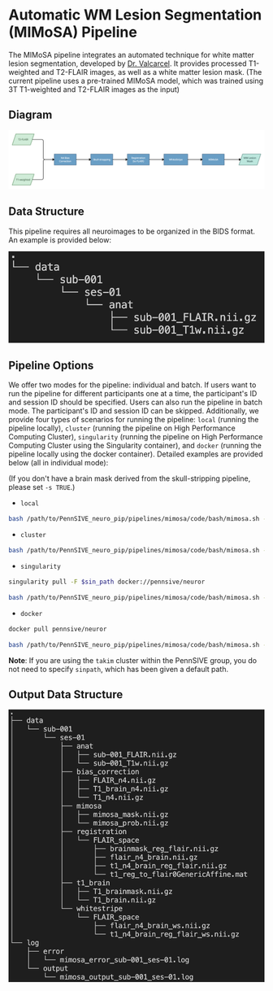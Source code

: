 # Automatic WM Lesion Segmentation (MIMoSA) Pipeline

The MIMoSA pipeline integrates an automated technique for white matter lesion segmentation, developed by [Dr. Valcarcel](https://www.ncbi.nlm.nih.gov/pmc/articles/PMC6030441/). It provides processed T1-weighted and T2-FLAIR images, as well as a white matter lesion mask. (The current pipeline uses a pre-trained MIMoSA model, which was trained using 3T T1-weighted and T2-FLAIR images as the input)

## Diagram
![MIMoSA Workflow](/pipelines/mimosa/figure/mimosa_pipeline.png)

## Data Structure
This pipeline requires all neuroimages to be organized in the BIDS format. An example is provided below:

![Data Structure](/pipelines/mimosa/figure/data_structure.png)

## Pipeline Options
We offer two modes for the pipeline: individual and batch. If users want to run the pipeline for different participants one at a time, the participant's ID and session ID should be specified. Users can also run the pipeline in batch mode. The participant's ID and session ID can be skipped. Additionally, we provide four types of scenarios for running the pipeline: `local` (running the pipeline locally), `cluster` (running the pipeline on High Performance Computing Cluster), `singularity` (running the pipeline on High Performance Computing Cluster using the Singularity container), and `docker` (running the pipeline locally using the docker container). Detailed examples are provided below (all in individual mode):

(If you don't have a brain mask derived from the skull-stripping pipeline, please set `-s TRUE`.)

-   `local` 
```bash
bash /path/to/PennSIVE_neuro_pip/pipelines/mimosa/code/bash/mimosa.sh -m /path/to/project -p sub-001 --ses ses-01 -t "*_T1w.nii.gz" -f "*_FLAIR.nii.gz" --mode individual -c "local" --toolpath /path/to/PennSIVE_neuro_pip
```

-   `cluster`
```bash
bash /path/to/PennSIVE_neuro_pip/pipelines/mimosa/code/bash/mimosa.sh -m /path/to/project -p sub-001 --ses ses-01 -t "*_T1w.nii.gz" -f "*_FLAIR.nii.gz" --mode individual -c "cluster" --toolpath /path/to/PennSIVE_neuro_pip
```

-   `singularity` 
```bash
singularity pull -F $sin_path docker://pennsive/neuror
```
```bash
bash /path/to/PennSIVE_neuro_pip/pipelines/mimosa/code/bash/mimosa.sh -m /path/to/project -p sub-001 --ses ses-01 -t "*_T1w.nii.gz" -f "*_FLAIR.nii.gz" --mode individual -c "singularity" --toolpath /path/to/PennSIVE_neuro_pip --sinpath $sin_path
```


-   `docker`

```bash
docker pull pennsive/neuror
```

```bash
bash /path/to/PennSIVE_neuro_pip/pipelines/mimosa/code/bash/mimosa.sh -m /path/to/project -p sub-001 --ses ses-01 -t "*_T1w.nii.gz" -f "*_FLAIR.nii.gz" --mode individual -c "docker" --toolpath /path/to/PennSIVE_neuro_pip 
```

**Note**: If you are using the `takim` cluster within the PennSIVE group, you do not need to specify `sinpath`, which has been given a default path.


## Output Data Structure
![Output](/pipelines/mimosa/figure/output.png)

